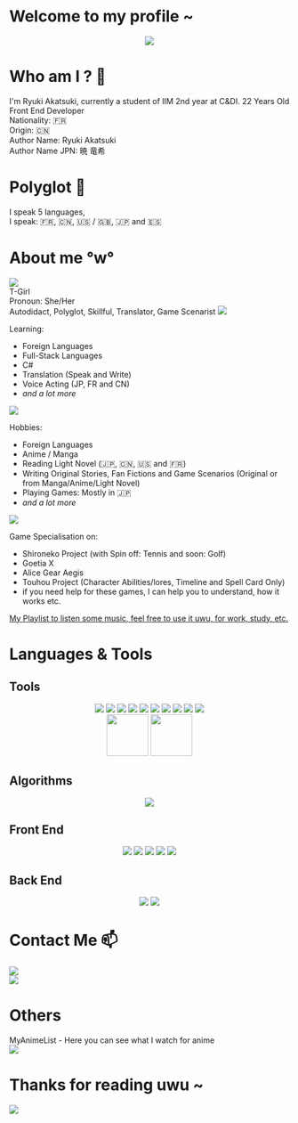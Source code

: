 # Welcome to my profile ~
<div align="center">
<img src="https://tenor.com/view/devil-survivor-gif-18075291.gif" align="center">
</div>

# Who am I ? 🤔

I'm Ryuki Akatsuki, currently a student of IIM 2nd year at C&DI. 22 Years Old <br>
Front End Developer <br>
Nationality: :fr: <br>
Origin: :cn: <br>
Author Name: Ryuki Akatsuki <br>
Author Name JPN: 暁 竜希

# Polyglot :crossed_flags:
I speak 5 languages, <br> I speak: 
:fr:, :cn:, :us: / :uk:, :jp: and :es:

# About me °w°
<img src="https://tenor.com/view/cat-girl-anime-cute-gif-15198771.gif">
<br>
T-Girl <br>
Pronoun: She/Her
<br>
Autodidact, Polyglot, Skillful, Translator, Game Scenarist

<img src ="https://tenor.com/view/anime-kon-think-thinking-idea-gif-12396059.gif">

Learning:
* Foreign Languages
* Full-Stack Languages
* C#
* Translation (Speak and Write)
* Voice Acting (JP, FR and CN)
* *and a lot more*

<img src="https://tenor.com/view/dragon-woman-anime-drink-drinking-tea-gif-10743290.gif">

Hobbies:
* Foreign Languages
* Anime / Manga
* Reading Light Novel (:jp:, :cn:, :us: and :fr:)
* Writing Original Stories, Fan Fictions and Game Scenarios (Original or from Manga/Anime/Light Novel)
* Playing Games: Mostly in :jp:
* *and a lot more*

<img src="https://tenor.com/view/100-gif-25740292.gif">

Game Specialisation on:
* Shironeko Project (with Spin off: Tennis and soon: Golf)
* Goetia X
* Alice Gear Aegis
* Touhou Project (Character Abilities/lores, Timeline and Spell Card Only)
* if you need help for these games, I can help you to understand, how it works etc.

<a href="https://www.youtube.com/playlist?list=PLhSLeg1IQYcZea41W-oSMAUd6dZBipYGf">My Playlist to listen some music, feel free to use it uwu, for work, study, etc.</a>

# Languages & Tools 
## Tools
<p align="center">
<img src="https://img.shields.io/badge/Visual_Studio_Code-0078D4?style=for-the-badge&logo=visual%20studio%20code&logoColor=white">
<img src="https://img.shields.io/badge/Visual_Studio-5C2D91?style=for-the-badge&logo=visual%20studio&logoColor=white">
<img src="https://img.shields.io/badge/PyCharm-000000.svg?&style=for-the-badge&logo=PyCharm&logoColor=white">
<img src="https://img.shields.io/badge/IntelliJ_IDEA-000000.svg?style=for-the-badge&logo=intellij-idea&logoColor=white">
<img src="https://img.shields.io/badge/Adobe%20Photoshop-31A8FF?style=for-the-badge&logo=Adobe%20Photoshop&logoColor=black">
<img src="https://img.shields.io/badge/Adobe%20Illustrator-FF9A00?style=for-the-badge&logo=adobe%20illustrator&logoColor=white">
<img src="https://img.shields.io/badge/Adobe%20XD-470137?style=for-the-badge&logo=Adobe%20XD&logoColor=#FF61F6">
<img src="https://img.shields.io/badge/Adobe%20after%20affects-CF96FD?style=for-the-badge&logo=Adobe%20after%20effects&logoColor=393665">
<img src="https://img.shields.io/badge/Unity-100000?style=for-the-badge&logo=unity&logoColor=white">
<img src="https://img.shields.io/badge/Notion-000000?style=for-the-badge&logo=notion&logoColor=white"> <br>
<img src="https://pic.clubic.com/v1/images/1506328/raw" width="75">
<img src="https://upload.wikimedia.org/wikipedia/commons/3/39/Vegas_Pro_15.0.png" width="75">
<br>
</p>

## Algorithms
<p align="center">
<img src="https://img.shields.io/badge/Python-3776AB?style=for-the-badge&logo=python&logoColor=white">
</p>

## Front End
<p align="center">
<img src="https://img.shields.io/badge/HTML5-E34F26?style=for-the-badge&logo=html5&logoColor=white">
<img src="https://img.shields.io/badge/CSS3-1572B6?style=for-the-badge&logo=css3&logoColor=white">
<img src="https://img.shields.io/badge/Sass-CC6699?style=for-the-badge&logo=sass&logoColor=white">
<img src="https://img.shields.io/badge/JavaScript-F7DF1E?style=for-the-badge&logo=javascript&logoColor=black">
<img src="https://img.shields.io/badge/Markdown-000000?style=for-the-badge&logo=markdown&logoColor=white">
</p>

## Back End 
<p align="center">
<img src="https://img.shields.io/badge/PHP-777BB4?style=for-the-badge&logo=php&logoColor=white">
<img src="https://img.shields.io/badge/MySQL-00000F?style=for-the-badge&logo=mysql&logoColor=white">
</p>

# Contact Me :mailbox:

<a href="https://twitter.com/RyukiAkatsuki"><img src="https://img.shields.io/badge/Twitter-1DA1F2?style=for-the-badge&logo=twitter&logoColor=white"></a>
<br>
<a href="https://www.twitch.tv/ryukiakatsuki"><img src="https://img.shields.io/badge/Twitch-9146FF?style=for-the-badge&logo=twitch&logoColor=white"></a>

# Others
MyAnimeList - Here you can see what I watch for anime <br>
<a href="https://myanimelist.net/animelist/RyukiAkatsuki?status=7"><img src="https://img.shields.io/badge/Myanimelist-2E51A2?style=for-the-badge&logo=myanimelist&logoColor=white"></a>

# Thanks for reading uwu ~

<img src="https://tenor.com/view/dance-blush-happy-smiling-anime-gif-16690901.gif">

<!--
**RyukiAkatsuki/RyukiAkatsuki** is a ✨ _special_ ✨ repository because its `README.md` (this file) appears on your GitHub profile.

Here are some ideas to get you started:

- 🔭 I’m currently working on ...
- 🌱 I’m currently learning ...
- 👯 I’m looking to collaborate on ...
- 🤔 I’m looking for help with ...
- 💬 Ask me about ...
- 📫 How to reach me: ...
- 😄 Pronouns: ...
- ⚡ Fun fact: ...
-->
